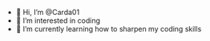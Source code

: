 - 👋 Hi, I’m @Carda01
- 👀 I’m interested in coding
- 🌱 I’m currently learning how to sharpen my coding skills

<!---
Carda01/Carda01 is a ✨ special ✨ repository because its `README.md` (this file) appears on your GitHub profile.
You can click the Preview link to take a look at your changes.
--->
